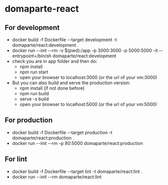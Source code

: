 # domaparte-react

## For development
  - docker build -f Dockerfile --target development -t domaparte/react:development .
  - docker run --init --rm -v $(pwd):/app -p 3000:3000 -p 5000:5000 -it --entrypoint=/bin/sh domaparte/react:development
  - check you are in app folder and then do:
    - npm install
    - npm run start
    - open your browser to localhost:3000 (or the url of your vm:3000)
  - But you can also build and serve the production version:
    - npm install (if not done before)
    - npm run build
    - serve -s build
    - open your browser to localhost:5000 (or the url of your vm:5000)

## For production
  - docker build -f Dockerfile --target production -t domaparte/react:production .
  - docker run --init --rm -p 80:5000 domaparte/react:production

## For lint
  - docker build -f Dockerfile --target lint -t domaparte/react:lint .
  - docker run --init --rm domaparte/react:lint
